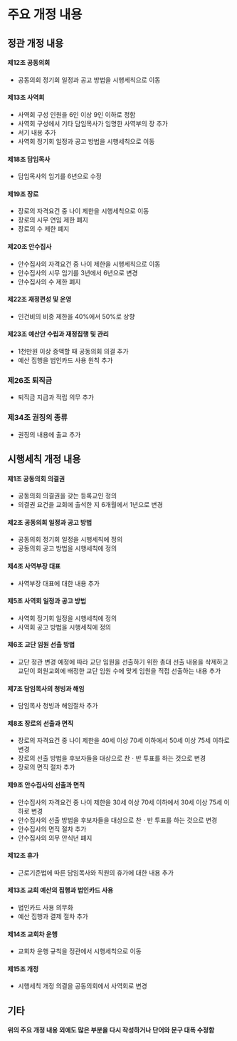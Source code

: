 # 주요 개정 내용

## 정관 개정 내용

#### 제12조 공동의회

- 공동의회 정기회 일정과 공고 방법을 시행세칙으로 이동

#### 제13조 사역회

- 사역회 구성 인원을 6인 이상 9인 이하로 정함
- 사역회 구성에서 기타 담임목사가 임명한 사역부의 장 추가
- 서기 내용 추가
- 사역회 정기회 일정과 공고 방법을 시행세칙으로 이동

#### 제18조 담임목사

- 담임목사의 임기를 6년으로 수정

#### 제19조 장로

- 장로의 자격요건 중 나이 제한을 시행세칙으로 이동
- 장로의 시무 연임 제한 폐지
- 장로의 수 제한 폐지

#### 제20조 안수집사

- 안수집사의 자격요건 중 나이 제한을 시행세칙으로 이동
- 안수집사의 시무 임기를 3년에서 6년으로 변경
- 안수집사의 수 제한 폐지

#### 제22조 재정편성 및 운영

- 인건비의 비중 제한을 40%에서 50%로 상향

#### 제23조 예산안 수립과 재정집행 및 관리

- 1천만원 이상 증액할 때 공동의회 의결 추가
- 예산 집행을 법인카드 사용 원칙 추가

### 제26조 퇴직금

- 퇴직금 지급과 적립 의무 추가

### 제34조 권징의 종류

- 권징의 내용에 출교 추가

## 시행세칙 개정 내용

#### 제1조 공동의회 의결권

- 공동의회 의결권을 갖는 등록교인 정의
- 의결권 요건을 교회에 출석한 지 6개월에서 1년으로 변경

#### 제2조 공동의회 일정과 공고 방법

- 공동의회 정기회 일정을 시행세칙에 정의
- 공동의회 공고 방법을 시행세칙에 정의

#### 제4조 사역부장 대표

- 사역부장 대표에 대한 내용 추가

#### 제5조 사역회 일정과 공고 방법

- 사역회 정기회 일정을 시행세칙에 정의
- 사역회 공고 방법을 시행세칙에 정의

#### 제6조 교단 임원 선출 방법

- 교단 정관 변경 예정에 따라 교단 임원을 선출하기 위한 총대 선출 내용을 삭제하고 교단이 회원교회에 배정한 교단 임원 수에 맞게 임원을 직접 선출하는 내용 추가

#### 제7조 담임목사의 청빙과 해임

- 담임목사 청빙과 해임절차 추가

#### 제8조 장로의 선출과 면직

- 장로의 자격요건 중 나이 제한을 40세 이상 70세 이하에서 50세 이상 75세 이하로 변경
- 장로의 선출 방법을 후보자들을 대상으로 찬ㆍ반 투표를 하는 것으로 변경
- 장로의 면직 절차 추가

#### 제9조 안수집사의 선출과 면직

- 안수집사의 자격요건 중 나이 제한을 30세 이상 70세 이하에서 30세 이상 75세 이하로 변경
- 안수집사의 선출 방법을 후보자들을 대상으로 찬ㆍ반 투표를 하는 것으로 변경
- 안수집사의 면직 절차 추가
- 안수집사의 의무 안식년 폐지

#### 제12조 휴가

- 근로기준법에 따른 담임목사와 직원의 휴가에 대한 내용 추가

#### 제13조 교회 예산의 집행과 법인카드 사용

- 법인카드 사용 의무화
- 예산 집행과 결제 절차 추가

#### 제14조 교회차 운행

- 교회차 운행 규칙을 정관에서 시행세칙으로 이동

#### 제15조 개정

- 시행세칙 개정 의결을 공동의회에서 사역회로 변경

## 기타

#### 위의 주요 개정 내용 외에도 많은 부분을 다시 작성하거나 단어와 문구 대폭 수정함
